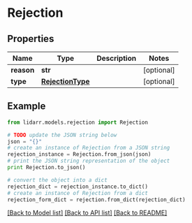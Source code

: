 # Rejection


## Properties
Name | Type | Description | Notes
------------ | ------------- | ------------- | -------------
**reason** | **str** |  | [optional] 
**type** | [**RejectionType**](RejectionType.md) |  | [optional] 

## Example

```python
from lidarr.models.rejection import Rejection

# TODO update the JSON string below
json = "{}"
# create an instance of Rejection from a JSON string
rejection_instance = Rejection.from_json(json)
# print the JSON string representation of the object
print Rejection.to_json()

# convert the object into a dict
rejection_dict = rejection_instance.to_dict()
# create an instance of Rejection from a dict
rejection_form_dict = rejection.from_dict(rejection_dict)
```
[[Back to Model list]](../README.md#documentation-for-models) [[Back to API list]](../README.md#documentation-for-api-endpoints) [[Back to README]](../README.md)


